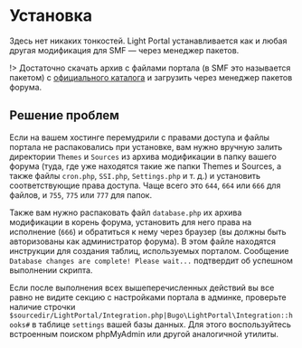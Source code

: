 # Установка
Здесь нет никаких тонкостей. Light Portal устанавливается как и любая другая модификация для SMF — через менеджер пакетов.

!> Достаточно скачать архив с файлами портала (в SMF это называется пакетом) с [официального каталога](https://custom.simplemachines.org/mods/index.php?mod=4244) и загрузить через менеджер пакетов форума.

## Решение проблем
Если на вашем хостинге перемудрили с правами доступа и файлы портала не распаковались при установке, вам нужно вручную залить директории `Themes` и `Sources` из архива модификации в папку вашего форума (туда, где уже находятся такие же папки Themes и Sources, а также файлы `cron.php`, `SSI.php`, `Settings.php` и т. д.) и установить соответствующие права доступа. Чаще всего это `644`, `664` или `666` для файлов, и `755`, `775` или `777` для папок.

Также вам нужно распаковать файл `database.php` их архива модификации в корень форума, установить для него права на исполнение (`666`) и обратиться к нему через браузер (вы должны быть авторизованы как администратор форума). В этом файле находятся инструкции для создания таблиц, используемых порталом. Сообщение `Database changes are complete! Please wait...` подтвердит об успешном выполнении скрипта.

Если после выполнения всех вышеперечисленных действий вы все равно не видите секцию с настройками портала в админке, проверьте наличие строчки `$sourcedir/LightPortal/Integration.php|Bugo\LightPortal\Integration::hooks#` в таблице `settings` вашей базы данных. Для этого воспользуйтесь встроенным поиском phpMyAdmin или другой аналогичной утилиты.
